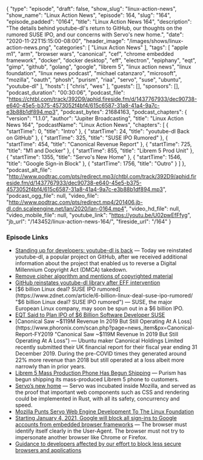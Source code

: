 {
  "type": "episode",
  "draft": false,
  "show_slug": "linux-action-news",
  "show_name": "Linux Action News",
  "episode": 164,
  "slug": "164",
  "episode_padded": "0164",
  "title": "Linux Action News 164",
  "description": "The details behind youtube-dl's return to GitHub, our thoughts on the rumored SUSE IPO, and our concerns with Servo's new home.",
  "date": "2020-11-22T15:15:00-08:00",
  "header_image": "/images/shows/linux-action-news.png",
  "categories": [
    "Linux Action News"
  ],
  "tags": [
    "apple m1",
    "arm",
    "browser wars",
    "canonical",
    "cef",
    "chrome embedded framework",
    "docker",
    "docker desktop",
    "eff",
    "electron",
    "epiphany",
    "eqt",
    "gimp",
    "github",
    "golang",
    "google",
    "librem 5",
    "linux action news",
    "linux foundation",
    "linux news podcast",
    "michael catanzaro",
    "microsoft",
    "mozilla",
    "oauth",
    "phosh",
    "purism",
    "riaa",
    "servo",
    "suse",
    "ubuntu",
    "youtube-dl"
  ],
  "hosts": [
    "chris",
    "wes"
  ],
  "guests": [],
  "sponsors": [],
  "podcast_duration": "00:30:06",
  "podcast_file": "https://chtbl.com/track/392D9/aphid.fireside.fm/d/1437767933/dec90738-e640-45e5-b375-4573052f4bf4/615c6587-31a8-41a4-9a7c-e3b88b1df894.mp3",
  "podcast_bytes": 21684163,
  "podcast_chapters": {
    "version": "1.1.0",
    "author": "Jupiter Broadcasting",
    "title": "Linux Action News 164",
    "podcastName": "Linux Action News",
    "chapters": [
      {
        "startTime": 0,
        "title": "Intro"
      },
      {
        "startTime": 24,
        "title": "youtube-dl Back on GitHub"
      },
      {
        "startTime": 325,
        "title": "SUSE IPO Rumored"
      },
      {
        "startTime": 454,
        "title": "Canonical Revenue Report"
      },
      {
        "startTime": 725,
        "title": "M1 and Docker"
      },
      {
        "startTime": 855,
        "title": "Librem 5 Prod Unit"
      },
      {
        "startTime": 1355,
        "title": "Servo's New Home"
      },
      {
        "startTime": 1546,
        "title": "Google Sign-in Block"
      },
      {
        "startTime": 1756,
        "title": "Outro"
      }
    ]
  },
  "podcast_alt_file": "http://www.podtrac.com/pts/redirect.mp3/chtbl.com/track/392D9/aphid.fireside.fm/d/1437767933/dec90738-e640-45e5-b375-4573052f4bf4/615c6587-31a8-41a4-9a7c-e3b88b1df894.mp3",
  "podcast_ogg_file": null,
  "video_file": "http://www.podtrac.com/pts/redirect.mp4/201406.jb-dl.cdn.scaleengine.net/lan/2020/lan-0164.mp4",
  "video_hd_file": null,
  "video_mobile_file": null,
  "youtube_link": "https://youtu.be/U02pwEfFfyg",
  "jb_url": "/143452/linux-action-news-164/",
  "fireside_url": "/164"
}


### Episode Links

  * [Standing up for developers: youtube-dl is back](https://github.blog/2020-11-16-standing-up-for-developers-youtube-dl-is-back/ "Standing up for developers: youtube-dl is back") — Today we reinstated youtube-dl, a popular project on GitHub, after we received additional information about the project that enabled us to reverse a Digital Millennium Copyright Act (DMCA) takedown. 
  * [Remove cipher algorithm and mentions of copyrighted material ](https://github.com/animelover1984/youtube-dl/commit/0851123c1909558268e8e237214d9c466cf5198d "Remove cipher algorithm and mentions of copyrighted material ")
  * [GitHub reinstates youtube-dl library after EFF intervention](https://www.zdnet.com/article/github-reinstates-youtube-dl-library-after-eff-intervention/ "GitHub reinstates youtube-dl library after EFF intervention")
  * [$6 billion Linux deal? SUSE IPO rumored](https://www.zdnet.com/article/6-billion-linux-deal-suse-ipo-rumored/ "$6 billion Linux deal? SUSE IPO rumored") — SUSE, the major European Linux company, may soon be spun out in a $6 billion IPO.
  * [EQT Said to Plan IPO of $6 Billion Software Developer SUSE](https://www.bloomberg.com/news/articles/2020-11-06/eqt-is-said-to-plan-ipo-of-6-billion-software-developer-suse?sref=y7UfZ5i4 "EQT Said to Plan IPO of $6 Billion Software Developer SUSE")
  * [Canonical Saw ~$119M Revenue In 2019 But Still Operating At A Loss](https://www.phoronix.com/scan.php?page=news_item&px=Canonical-Report-FY2019 "Canonical Saw ~$119M Revenue In 2019 But Still Operating At A Loss") — Ubuntu maker Canonical Holdings Limited recently submitted their UK financial report for their fiscal year ending 31 December 2019. During the pre-COVID times they generated around 22% more revenue than 2018 but still operated at a loss albeit more narrowly than in prior years.
  * [Librem 5 Mass Production Phone Has Begun Shipping](https://puri.sm/posts/librem-5-mass-production-phone-has-begun-shipping/ "Librem 5 Mass Production Phone Has Begun Shipping") — Purism has begun shipping its mass-produced Librem 5 phone to customers.
  * [Servo’s new home](https://blog.servo.org/2020/11/17/servo-home/ "Servo’s new home") — Servo was incubated inside Mozilla, and served as the proof that important web components such as CSS and rendering could be implemented in Rust, with all its safety, concurrency and speed.
  * [Mozilla Punts Servo Web Engine Development To The Linux Foundation](https://www.phoronix.com/scan.php?page=news_item&px=Linux-Foundation-Servo "Mozilla Punts Servo Web Engine Development To The Linux Foundation")
  * [Starting January 4, 2021, Google will block all sign-ins to Google accounts from embedded browser frameworks](https://lists.webkit.org/pipermail/webkit-dev/2020-November/031604.html "Starting January 4, 2021, Google will block all sign-ins to Google accounts from embedded browser frameworks") — The browser must identify itself clearly in the User-Agent. The browser must not try to impersonate another browser like Chrome or Firefox.
  * [Guidance to developers affected by our effort to block less secure browsers and applications](https://developers.googleblog.com/2020/08/guidance-for-our-effort-to-block-less-secure-browser-and-apps.html "Guidance to developers affected by our effort to block less secure browsers and applications")



